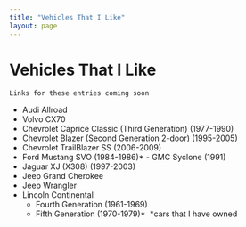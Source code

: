 ```yaml
---
title: "Vehicles That I Like"
layout: page
---
```


# Vehicles That I Like

`Links for these entries coming soon`

- Audi Allroad
- Volvo CX70
- Chevrolet Caprice Classic (Third Generation) (1977-1990)
- Chevrolet Blazer (Second Generation 2-door) (1995-2005)
- Chevrolet TrailBlazer SS (2006-2009)
- Ford Mustang SVO (1984-1986)\* - GMC Syclone (1991)
- Jaguar XJ (X308) (1997-2003)
- Jeep Grand Cherokee
- Jeep Wrangler
- Lincoln Continental
	- Fourth Generation (1961-1969)
	- Fifth Generation (1970-1979)\* 
\*cars that I have owned